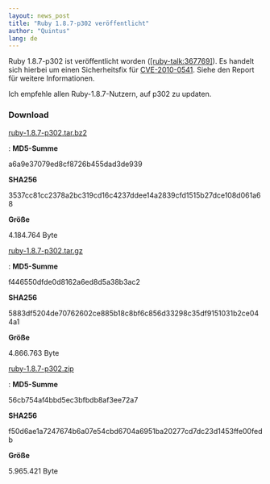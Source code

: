 ```yaml
---
layout: news_post
title: "Ruby 1.8.7-p302 veröffentlicht"
author: "Quintus"
lang: de
---
```


Ruby 1.8.7-p302 ist veröffentlicht worden ([\[ruby-talk:367769\]][1]).
Es handelt sich hierbei um einen Sicherheitsfix für [CVE-2010-0541][2].
Siehe den Report für weitere Informationen.

Ich empfehle allen Ruby-1.8.7-Nutzern, auf p302 zu updaten.

### Download

[ruby-1.8.7-p302.tar.bz2][3]

: **MD5-Summe**

  a6a9e37079ed8cf8726b455dad3de939

  **SHA256**

  3537cc81cc2378a2bc319cd16c4237ddee14a2839cfd1515b27dce108d061a68

  **Größe**

  4\.184.764 Byte

[ruby-1.8.7-p302.tar.gz][4]

: **MD5-Summe**

  f446550dfde0d8162a6ed8d5a38b3ac2

  **SHA256**

  5883df5204de70762602ce885b18c8bf6c856d33298c35df9151031b2ce044a1

  **Größe**

  4\.866.763 Byte

[ruby-1.8.7-p302.zip][5]

: **MD5-Summe**

  56cb754af4bbd5ec3bfbdb8af3ee72a7

  **SHA256**

  f50d6ae1a7247674b6a07e54cbd6704a6951ba20277cd7dc23d1453ffe00fedb

  **Größe**

  5\.965.421 Byte



[1]: http://blade.nagaokaut.ac.jp/cgi-bin/scat.rb/ruby/ruby-talk/367769 
[2]: /de/news/2010/08/24/xss-in-webrick-cve-2010-0541/ 
[3]: ftp://ftp.ruby-lang.org/pub/ruby/1.8/ruby-1.8.7-p302.tar.bz2 
[4]: ftp://ftp.ruby-lang.org/pub/ruby/1.8/ruby-1.8.7-p302.tar.gz 
[5]: ftp://ftp.ruby-lang.org/pub/ruby/1.8/ruby-1.8.7-p302.zip 
